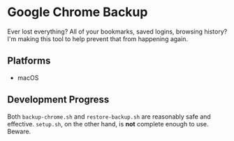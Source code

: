 # Google Chrome Backup
Ever lost everything? All of your bookmarks, saved logins, browsing history? I'm making this tool to help prevent that from happening again.

## Platforms
- macOS

## Development Progress
Both `backup-chrome.sh` and `restore-backup.sh` are reasonably safe and effective. `setup.sh`, on the other hand, is **not** complete enough to use. Beware.
